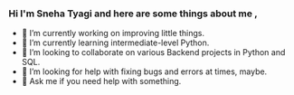 ### Hi I'm Sneha Tyagi and here are some things about me ,

- 🔭 I’m currently working on improving little things. 
- 🌱 I’m currently learning intermediate-level Python.
- 👯 I’m looking to collaborate on various Backend projects in Python and SQL.
- 🤔 I’m looking for help with fixing bugs and errors at times, maybe.
- 💬 Ask me if you need help with something.


<!--
**snehat-01/snehat-01** is a ✨ _special_ ✨ repository because its `README.md` (this file) appears on your GitHub profile.

Here are some ideas to get you started:

- 🔭 I’m currently working on ...
- 🌱 I’m currently learning ...
- 👯 I’m looking to collaborate on ...
- 🤔 I’m looking for help with ...
- 💬 Ask me about ...
- 📫 How to reach me: ...
- 😄 Pronouns: ...
- ⚡ Fun fact: ...
-->

